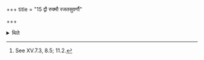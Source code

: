 +++
title = "15 द्वौ रुक्मौ रजतसुवर्णौ"

+++

<details><summary>थिते</summary>

15. two plates one of silver and the other one of gold[^19]— 


[^19]: See XV.7.3, 8.5; 11.2.  

</details>
